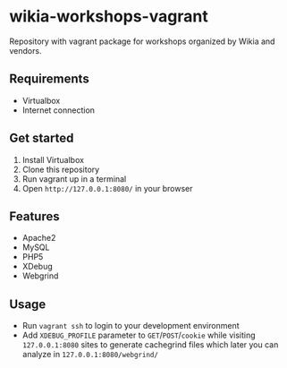 # wikia-workshops-vagrant

Repository with vagrant package for workshops organized by Wikia and vendors.

## Requirements


* Virtualbox
* Internet connection

## Get started

1. Install Virtualbox
2. Clone this repository
3. Run vagrant up in a terminal
4. Open `http://127.0.0.1:8080/` in your browser

## Features

* Apache2
* MySQL
* PHP5
* XDebug
* Webgrind

## Usage

* Run `vagrant ssh` to login to your development environment
* Add `XDEBUG_PROFILE` parameter to `GET`/`POST`/`cookie` while visiting `127.0.0.1:8080` sites to generate cachegrind files which later you can analyze in `127.0.0.1:8080/webgrind/`
